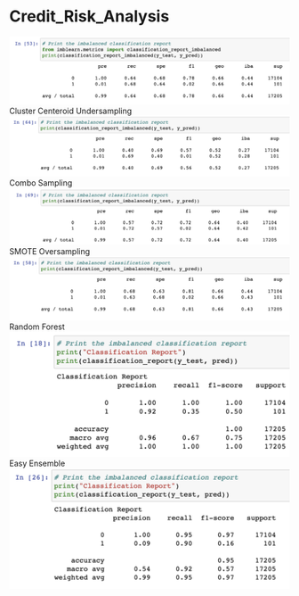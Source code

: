# Credit_Risk_Analysis



![Naive_Random_Oversampling.png](https://github.com/chris820629/Credit_Risk_Analysis/blob/main/Images/Naive_Random_Oversampling.png)
Cluster Centeroid Undersampling
![Cluster_Centeroid_Undersampling.png](https://github.com/chris820629/Credit_Risk_Analysis/blob/main/Images/Cluster_Centeroid_Undersampling.png)
Combo Sampling
![Combo_Sampling.png](https://github.com/chris820629/Credit_Risk_Analysis/blob/main/Images/Combo_Sampling.png)
SMOTE Oversampling
![SMOTE_Oversampling.png](https://github.com/chris820629/Credit_Risk_Analysis/blob/main/Images/SMOTE_Oversampling.png)
Random Forest
![Random_Forest.png](https://github.com/chris820629/Credit_Risk_Analysis/blob/main/Images/Random_Forest.png)
Easy Ensemble
![Easy_Ensemble.png](https://github.com/chris820629/Credit_Risk_Analysis/blob/main/Images/Easy_Ensemble.png)
